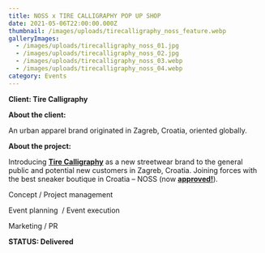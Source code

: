 ```yaml
---
title: NOSS x TIRE CALLIGRAPHY POP UP SHOP
date: 2021-05-06T22:00:00.000Z
thumbnail: /images/uploads/tirecalligraphy_noss_feature.webp
galleryImages:
  - /images/uploads/tirecalligraphy_noss_01.jpg
  - /images/uploads/tirecalligraphy_noss_02.jpg
  - /images/uploads/tirecalligraphy_noss_03.webp
  - /images/uploads/tirecalligraphy_noss_04.webp
category: Events
---
```

**Client: Tire Calligraphy**

**About the client:** 

An urban apparel brand originated in Zagreb, Croatia, oriented globally.

**About the project:** 

Introducing **[Tire Calligraphy](https://tirecalli.com)** as a new streetwear brand to the general public and potential new customers in Zagreb, Croatia. Joining forces with the best sneaker boutique in Croatia – NOSS (now **[approved!](https://approved.style/asortiman/muskarci-brandovi-tire-calligraphy/143)**). 

Concept / Project management

Event planning  / Event execution

Marketing / PR

**STATUS: Delivered**